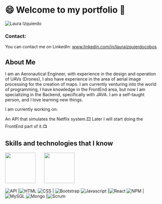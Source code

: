 # :smile: Welcome to my portfolio 👋
![Laura Izquierdo](/images/LauraIzquierdo.png)

### Contact:
You can contact me on LinkedIn: www.linkedin.com/in/lauraizquierdocobos

## **About Me**

I am an Aeronautical Engineer, with experience in the design and operation of UAVs (Drones), I also have experience in the area of aerial image processing for the creation of maps. I am currently venturing into the world of programming, I have knowledge in the FrontEnd area, but now I am specializing in the Backend, specifically with JAVA. I am a self-taught person, and I love learning new things.

I am currently working on:

An API that simulates the Netflix system.:film_strip:
Later I will start doing the FrontEnd part of it.:tv:


## **Skills and technologies that I know**

<img src="/images/java.png" width="100" height="100"> &nbsp; &nbsp; &nbsp; <img src="/images/spring-framework.png" width="100" height="100"> </br>

![API](/images/api.png) |![HTML](/images/HTML.png)
![CSS](/images/CSS.png) | ![Bootstrap](/images/Bootstrap-Logo.png)
![Javascript](/images/Javascript.png) |![React](/images/reactjs.jpg)
![NPM](/images/npmpng.png) | ![MySQL](/images/mysql.png)
![Mongo](/images/mongo.png) |![Scrum](/images/scrum.png)

